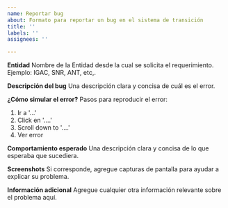 ```yaml
---
name: Reportar bug
about: Formato para reportar un bug en el sistema de transición
title: ''
labels: ''
assignees: ''

---
```


**Entidad**
Nombre de la Entidad desde la cual se solicita el requerimiento. Ejemplo: IGAC, SNR, ANT, etc,.

**Descripción del bug**
Una descripción clara y concisa de cuál es el error.

**¿Cómo simular el error?**
Pasos para reproducir el error:
1. Ir a '...'
2. Click en '....'
3. Scroll down to '....'
4. Ver error

**Comportamiento esperado**
Una descripción clara y concisa de lo que esperaba que sucediera.

**Screenshots**
Si corresponde, agregue capturas de pantalla para ayudar a explicar su problema.

**Información adicional**
Agregue cualquier otra información relevante sobre el problema aquí.
